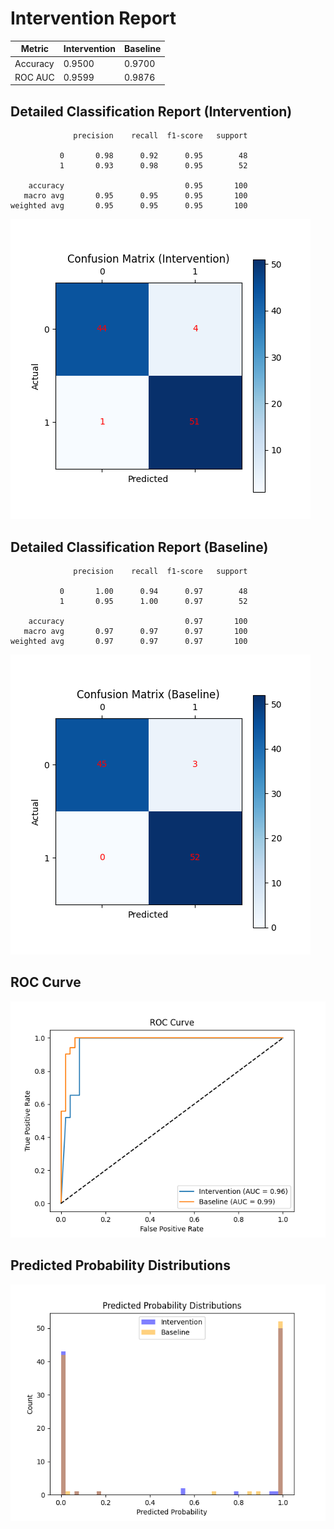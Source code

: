 
# Intervention Report

| Metric           | Intervention | Baseline |
|------------------|--------------|----------|
| Accuracy         | 0.9500     | 0.9700   |
| ROC AUC          | 0.9599     | 0.9876   |

## Detailed Classification Report (Intervention)

```
              precision    recall  f1-score   support

           0       0.98      0.92      0.95        48
           1       0.93      0.98      0.95        52

    accuracy                           0.95       100
   macro avg       0.95      0.95      0.95       100
weighted avg       0.95      0.95      0.95       100

```
![Confusion Matrix (Intervention)](/intervention_reports/f4793_m1.0_a50.0/confusion_matrix_intervention.png)

## Detailed Classification Report (Baseline)

```
              precision    recall  f1-score   support

           0       1.00      0.94      0.97        48
           1       0.95      1.00      0.97        52

    accuracy                           0.97       100
   macro avg       0.97      0.97      0.97       100
weighted avg       0.97      0.97      0.97       100

```
![Confusion Matrix (Baseline)](/intervention_reports/f4793_m1.0_a50.0/confusion_matrix_baseline.png)

## ROC Curve

![ROC Curve](/intervention_reports/f4793_m1.0_a50.0/roc_curve.png)

## Predicted Probability Distributions

![Probability Distributions](/intervention_reports/f4793_m1.0_a50.0/probability_distributions.png)
